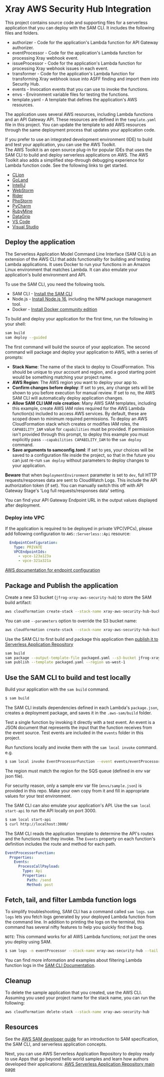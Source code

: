 # Xray AWS Security Hub Integration

This project contains source code and supporting files for a serverless application that you can deploy with the SAM CLI. It includes the following files and folders.

- authorizer - Code for the application's Lambda function for API Gateway authorizer.
- eventProcessor - Code for the application's Lambda function for processing Xray webhook event.
- issueProcessor - Code for the application's Lambda function for processing Xray webhook issues in each event.
- transformer - Code for the application's Lambda function for transforming Xray webhook issue into ASFF finding and import them into Security Hub.
- events - Invocation events that you can use to invoke the functions.
- envs - Environment variable files for testing the functions.
- template.yaml - A template that defines the application's AWS resources.

The application uses several AWS resources, including Lambda functions and an API Gateway API. These resources are defined in the `template.yaml` file in this project. You can update the template to add AWS resources through the same deployment process that updates your application code.

If you prefer to use an integrated development environment (IDE) to build and test your application, you can use the AWS Toolkit.  
The AWS Toolkit is an open source plug-in for popular IDEs that uses the SAM CLI to build and deploy serverless applications on AWS. The AWS Toolkit also adds a simplified step-through debugging experience for Lambda function code. See the following links to get started.

* [CLion](https://docs.aws.amazon.com/toolkit-for-jetbrains/latest/userguide/welcome.html)
* [GoLand](https://docs.aws.amazon.com/toolkit-for-jetbrains/latest/userguide/welcome.html)
* [IntelliJ](https://docs.aws.amazon.com/toolkit-for-jetbrains/latest/userguide/welcome.html)
* [WebStorm](https://docs.aws.amazon.com/toolkit-for-jetbrains/latest/userguide/welcome.html)
* [Rider](https://docs.aws.amazon.com/toolkit-for-jetbrains/latest/userguide/welcome.html)
* [PhpStorm](https://docs.aws.amazon.com/toolkit-for-jetbrains/latest/userguide/welcome.html)
* [PyCharm](https://docs.aws.amazon.com/toolkit-for-jetbrains/latest/userguide/welcome.html)
* [RubyMine](https://docs.aws.amazon.com/toolkit-for-jetbrains/latest/userguide/welcome.html)
* [DataGrip](https://docs.aws.amazon.com/toolkit-for-jetbrains/latest/userguide/welcome.html)
* [VS Code](https://docs.aws.amazon.com/toolkit-for-vscode/latest/userguide/welcome.html)
* [Visual Studio](https://docs.aws.amazon.com/toolkit-for-visual-studio/latest/user-guide/welcome.html)

## Deploy the application

The Serverless Application Model Command Line Interface (SAM CLI) is an extension of the AWS CLI that adds functionality for building and testing Lambda applications. It uses Docker to run your functions in an Amazon Linux environment that matches Lambda. It can also emulate your application's build environment and API.

To use the SAM CLI, you need the following tools.

* SAM CLI - [Install the SAM CLI](https://docs.aws.amazon.com/serverless-application-model/latest/developerguide/serverless-sam-cli-install.html)
* Node.js - [Install Node.js 16](https://nodejs.org/en/), including the NPM package management tool.
* Docker - [Install Docker community edition](https://hub.docker.com/search/?type=edition&offering=community)

To build and deploy your application for the first time, run the following in your shell:

```bash
sam build
sam deploy --guided
```

The first command will build the source of your application. The second command will package and deploy your application to AWS, with a series of prompts:

* **Stack Name**: The name of the stack to deploy to CloudFormation. This should be unique to your account and region, and a good starting point would be something matching your project name.
* **AWS Region**: The AWS region you want to deploy your app to.
* **Confirm changes before deploy**: If set to yes, any change sets will be shown to you before execution for manual review. If set to no, the AWS SAM CLI will automatically deploy application changes.
* **Allow SAM CLI IAM role creation**: Many AWS SAM templates, including this example, create AWS IAM roles required for the AWS Lambda function(s) included to access AWS services. By default, these are scoped down to minimum required permissions. To deploy an AWS CloudFormation stack which creates or modifies IAM roles, the `CAPABILITY_IAM` value for `capabilities` must be provided. If permission isn't provided through this prompt, to deploy this example you must explicitly pass `--capabilities CAPABILITY_IAM` to the `sam deploy` command.
* **Save arguments to samconfig.toml**: If set to yes, your choices will be saved to a configuration file inside the project, so that in the future you can just re-run `sam deploy` without parameters to deploy changes to your application.

**Beware** that when `DeploymentEnvironment` parameter is set to `dev`, full HTTP requests/responses data are sent to CloudWatch Logs. This include the API authorization token (if set). You can manually switch this off with API Gateway Stage's 'Log full requests/responses data' setting.

You can find your API Gateway Endpoint URL in the output values displayed after deployment.

### Deploy into VPC

If the application is required to be deployed in private VPC(VPCs), please add following configuration to `AWS::Serverless::Api` resource:

```yaml
  EndpointConfiguration:
    Type: PRIVATE
    VPCEndpointIds:
      - vpce-123a123a
      - vpce-321a321a
```

[AWS documentation for endpoint configuration](https://docs.aws.amazon.com/serverless-application-model/latest/developerguide/sam-property-api-endpointconfiguration.html)

## Package and Publish the application

Create a new S3 bucket (`jfrog-xray-aws-security-hub`) to store the SAM build artifact:

```bash
aws cloudformation create-stack --stack-name xray-aws-security-hub-bucket --template-body file://cfts/serverless-application-repository-s3.yml --region us-west-1
```

You can use `--parameters` option to override the S3 bucket name:

```bash
aws cloudformation create-stack --stack-name xray-aws-security-hub-bucket --template-body file://cfts/serverless-application-repository-s3.yml --region us-west-1 --parameters ParameterKey=S3BucketName,ParameterValue=some-other-bucket-name
```

Use the SAM CLI to first build and package this application then [publish it to Serverless Application Repository](https://docs.aws.amazon.com/serverless-application-model/latest/developerguide/serverless-sam-template-publishing-applications.html#serverless-sam-template-publishing-applications-prerequisites)

```bash
sam build
sam package --output-template-file packaged.yaml --s3-bucket jfrog-xray-aws-security-hub --region us-west-1
sam publish --template packaged.yaml --region us-west-1
```

## Use the SAM CLI to build and test locally

Build your application with the `sam build` command.

```bash
$ sam build
```

The SAM CLI installs dependencies defined in each Lambda's `package.json`, creates a deployment package, and saves it in the `.aws-sam/build` folder.

Test a single function by invoking it directly with a test event. An event is a JSON document that represents the input that the function receives from the event source. Test events are included in the `events` folder in this project.

Run functions locally and invoke them with the `sam local invoke` command. e.g.

```bash
$ sam local invoke EventProcessorFunction --event events/eventProcessor/xray_license_issues_payload_string.json -n envs/test.json --region us-west-2
```

The region must match the region for the SQS queue (defined in env var json file).

For security reason, only a sample env var file (`envs/sample.json`) is provided in this repo. Make your own copy from it and fill in appropriate values for your test environment.

The SAM CLI can also emulate your application's API. Use the `sam local start-api` to run the API locally on port 3000.

```bash
$ sam local start-api
$ curl http://localhost:3000/
```

The SAM CLI reads the application template to determine the API's routes and the functions that they invoke. The `Events` property on each function's definition includes the route and method for each path.

```yaml
EventProcessorFunction:
  Properties:
    Events:
      ProcessCallPayload:
        Type: Api
        Properties:
          Path: /send
          Method: post
```

## Fetch, tail, and filter Lambda function logs

To simplify troubleshooting, SAM CLI has a command called `sam logs`. `sam logs` lets you fetch logs generated by your deployed Lambda function from the command line. In addition to printing the logs on the terminal, this command has several nifty features to help you quickly find the bug.

`NOTE`: This command works for all AWS Lambda functions; not just the ones you deploy using SAM.

```bash
$ sam logs -n eventProcessor --stack-name xray-aws-security-hub --tail
```

You can find more information and examples about filtering Lambda function logs in the [SAM CLI Documentation](https://docs.aws.amazon.com/serverless-application-model/latest/developerguide/serverless-sam-cli-logging.html).

## Cleanup

To delete the sample application that you created, use the AWS CLI. Assuming you used your project name for the stack name, you can run the following:

```bash
aws cloudformation delete-stack --stack-name xray-aws-security-hub
```

## Resources

See the [AWS SAM developer guide](https://docs.aws.amazon.com/serverless-application-model/latest/developerguide/what-is-sam.html) for an introduction to SAM specification, the SAM CLI, and serverless application concepts.

Next, you can use AWS Serverless Application Repository to deploy ready to use Apps that go beyond hello world samples and learn how authors developed their applications: [AWS Serverless Application Repository main page](https://aws.amazon.com/serverless/serverlessrepo/)

